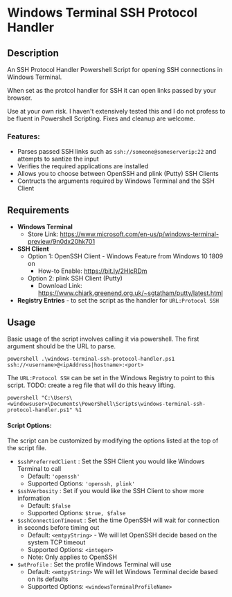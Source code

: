 # Windows Terminal SSH Protocol Handler

## Description
An SSH Protocol Handler Powershell Script for opening SSH connections in Windows Terminal.

When set as the protcol handler for SSH it can open links passed by your browser.

Use at your own risk. I haven't extensively tested this and I do not profess to be fluent in Powershell Scripting. Fixes and cleanup are welcome.

### Features:
* Parses passed SSH links such as `ssh://someone@someserverip:22` and attempts to santize the input
* Verifies the required applications are installed
* Allows you to choose between OpenSSH and plink (Putty) SSH Clients
* Contructs the arguments required by Windows Terminal and the SSH Client

## Requirements
* **Windows Terminal**
  - Store Link: https://www.microsoft.com/en-us/p/windows-terminal-preview/9n0dx20hk701
* **SSH Client**
  - Option 1: OpenSSH Client - Windows Feature from Windows 10 1809 on
    - How-to Enable: https://bit.ly/2HIcRDm
  - Option 2: plink SSH Client (Putty)
    - Download Link: https://www.chiark.greenend.org.uk/~sgtatham/putty/latest.html
* **Registry Entries** - to set the script as the handler for `URL:Protocol SSH`

## Usage
Basic usage of the script involves calling it via powershell. The first argument should be the URL to parse.

```powershell .\windows-terminal-ssh-protocol-handler.ps1 ssh://<username>@<ipAddress|hostname>:<port>```

The `URL:Protocol SSH` can be set in the Windows Registry to point to this script. TODO: create a reg file that will do this heavy lifting.

```powershell "C:\Users\<windowsuser>\Documents\PowerShell\Scripts\windows-terminal-ssh-protocol-handler.ps1" %1```

#### Script Options:
The script can be customized by modifying the options listed at the top of the script file.

* `$sshPreferredClient` : Set the SSH Client you would like Windows Terminal to call
  - Default: `'openssh'`
  - Supported Options: `'openssh, plink'`
* `$sshVerbosity` : Set if you would like the SSH Client to show more information
  - Default: `$false`
  - Supported Options: `$true, $false`
* `$sshConnectionTimeout` : Set the time OpenSSH will wait for connection in seconds before timing out
  - Default: `<emtpyString>` - We will let OpenSSH decide based on the system TCP timeout
  - Supported Options: `<integer>`
  - Note: Only applies to OpenSSH
* `$wtProfile` : Set the profile Windows Terminal will use
  - Default: `<emtpyString>` We will let Windows Terminal decide based on its defaults
  - Supported Options: `<windowsTerminalProfileName>`

